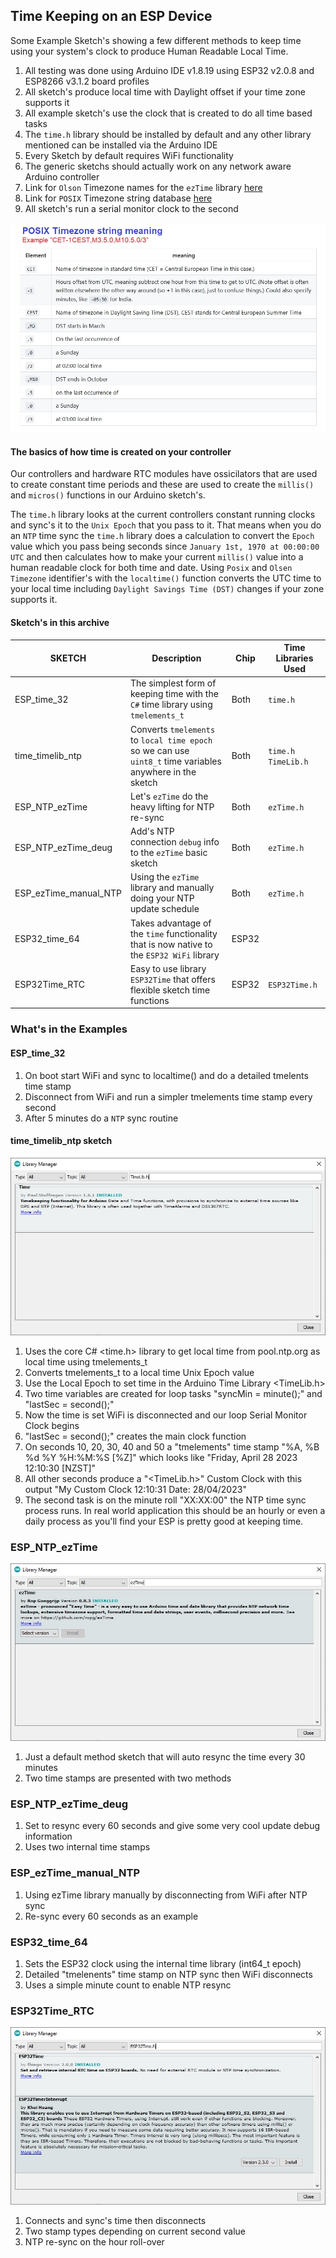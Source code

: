 ## Time Keeping on an ESP Device

Some Example Sketch's showing a few different methods to keep time using your system's clock to produce Human Readable Local Time.
1. All testing was done using Arduino IDE v1.8.19 using ESP32 v2.0.8 and ESP8266 v3.1.2 board profiles
2. All sketch's produce local time with Daylight offset if your time zone supports it
3. All example sketch's use the clock that is created to do all time based tasks
4. The `time.h` library should be installed by default and any other library mentioned can be installed via the Arduino IDE
5. Every Sketch by default requires WiFi functionality
6. The generic sketchs should actually work on any network aware Arduino controller
7. Link for `Olson` Timezone names for the `ezTime` library [here](https://en.wikipedia.org/wiki/List_of_tz_database_time_zones)
8. Link for `POSIX` Timezone string database [here ](https://github.com/nayarsystems/posix_tz_db/blob/master/zones.csv)
9. All sketch's run a serial monitor clock to the second

![POSIX explained](https://github.com/macca448/timeWithESP/blob/main/assets/posix_detail.jpg)

#### The basics of how time is created on your controller
Our controllers and hardware RTC modules have ossicilators that are used to create constant time periods and these are used to create the `millis()` and `micros()` functions in our Arduino sketch's. 

The `time.h` library looks at the current controllers constant running clocks and sync's it to the `Unix Epoch` that you pass to it. That means when you do an `NTP` time sync the `time.h` library does a calculation to convert the `Epoch` value which you pass being seconds since `January 1st, 1970 at 00:00:00 UTC` and then calculates how to make your current `millis()` value into a human readable clock for both time and date. Using `Posix` and `Olsen` `Timezone` identifier's with the `localtime()` function converts the UTC time to your local time including `Daylight Savings Time (DST)` changes if your zone supports it.

#### Sketch's in this archive

| SKETCH                | Description                                                                                               | Chip     | Time Libraries Used     |
|-----------------------|-----------------------------------------------------------------------------------------------------------|----------|-------------------------|
| ESP_time_32           | The simplest form of keeping time with the `C#` time library using `tmelements_t`                         | Both     | `time.h`                |
| time_timelib_ntp      | Converts `tmelements` to `local time epoch` so we can use `uint8_t` time variables anywhere in the sketch | Both     | `time.h` `TimeLib.h`    |
| ESP_NTP_ezTime        | Let's `ezTime` do the heavy lifting for NTP re-sync                                                       | Both     | `ezTime.h`              |
| ESP_NTP_ezTime_deug   | Add's NTP connection `debug` info to the `ezTime` basic sketch                                            | Both     | `ezTime.h`              |
| ESP_ezTime_manual_NTP | Using the `ezTime` library and manually doing your NTP update schedule                                    | Both     | `ezTime.h`              |
| ESP32_time_64         | Takes advantage of the `time` functionality that is now native to the `ESP32 WiFi` library                | ESP32    |                         |
| ESP32Time_RTC         | Easy to use library `ESP32Time` that offers flexible sketch time functions                                | ESP32    | `ESP32Time.h`           |


###  What's in the Examples 

####  ESP_time_32
1. On boot start WiFi and sync to localtime() and do a detailed tmelents time stamp
2. Disconnect from WiFi and run a simpler tmelements time stamp every second
3. After 5 minutes do a `NTP` sync routine

#### time_timelib_ntp sketch

![TimeLib.h library install](https://github.com/macca448/timeWithESP/blob/main/assets/TimeLib.jpg)

1. Uses the core C# <time.h> library to get local time from pool.ntp.org as local time using tmelements_t
2. Converts tmelements_t to a local time Unix Epoch value
3. Use the Local Epoch to set time in the Arduino Time Library <TimeLib.h>
4. Two time variables are created for loop tasks "syncMin = minute();" and "lastSec = second();"
5. Now the time is set WiFi is disconnected and our loop Serial Monitor Clock begins
6. "lastSec = second();" creates the main clock function
7. On seconds 10, 20, 30, 40 and 50 a "tmelements" time stamp "%A, %B %d %Y %H:%M:%S [%Z]" which looks like "Friday, April 28 2023 12:10:30 [NZST]"
8. All other seconds produce a "<TimeLib.h>" Custom Clock with this output "My Custom Clock 12:10:31  Date: 28/04/2023"
9. The second task is on the minute roll "XX:XX:00" the NTP time sync process runs. In real world application this should be an hourly or even a daily process as you'll find your ESP is pretty good at keeping time.


###  ESP_NTP_ezTime

![exTime.h install](https://github.com/macca448/timeWithESP/blob/main/assets/ezTime.jpg)

1. Just a default method sketch that will auto resync the time every 30 minutes
2. Two time stamps are presented with two methods

###  ESP_NTP_ezTime_deug
1. Set to resync every 60 seconds and give some very cool update debug information
2. Uses two internal time stamps 

###  ESP_ezTime_manual_NTP
1. Using ezTime library manually by disconnecting from WiFi after NTP sync
2. Re-sync every 60 seconds as an example

###  ESP32_time_64
1. Sets the ESP32 clock using the internal time library (int64_t epoch)
2. Detailed "tmelenents" time stamp on NTP sync then WiFi disconnects
3. Uses a simple minute count to enable NTP resync

### ESP32Time_RTC

![ESP32Time.h install](https://github.com/macca448/timeWithESP/blob/main/assets/ESP32Time.jpg)

1. Connects and sync's time then disconnects
2. Two stamp types depending on current second value
3. NTP re-sync on the hour roll-over
